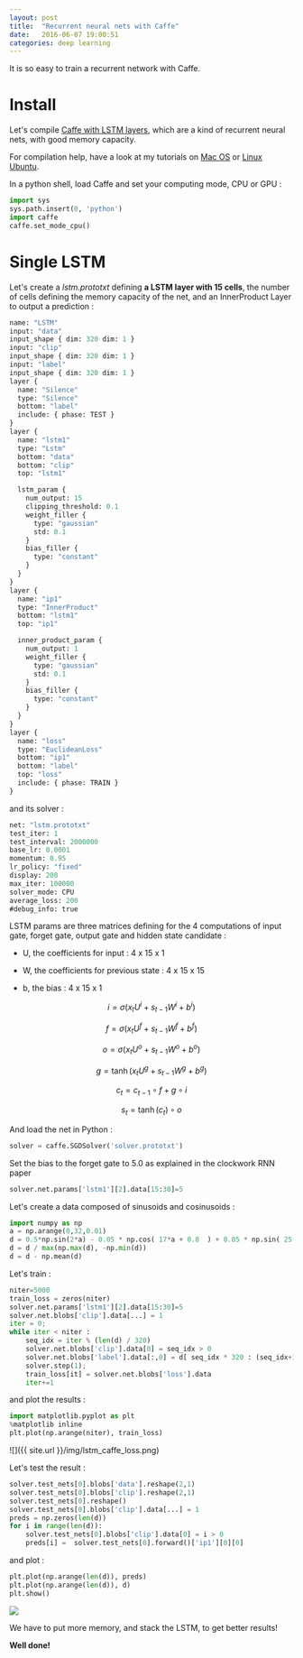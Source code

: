 ```yaml
---
layout: post
title:  "Recurrent neural nets with Caffe"
date:   2016-06-07 19:00:51
categories: deep learning
---
```


It is so easy to train a recurrent network with Caffe.

# Install

Let's compile [Caffe with LSTM layers](https://github.com/junhyukoh/caffe-lstm), which are a kind of recurrent neural nets, with good memory capacity.

For compilation help, have a look at my tutorials on [Mac OS](http://christopher5106.github.io/big/data/2015/07/16/deep-learning-install-caffe-cudnn-cuda-for-digits-python-on-mac-osx.html) or [Linux Ubuntu](http://christopher5106.github.io/big/data/2015/07/16/deep-learning-install-caffe-cudnn-cuda-for-digits-python-on-ubuntu-14-04.html).

In a python shell, load Caffe and set your computing mode, CPU or GPU :

```python
import sys
sys.path.insert(0, 'python')
import caffe
caffe.set_mode_cpu()
```

# Single LSTM

Let's create a *lstm.prototxt* defining **a LSTM layer with 15 cells**, the number of cells defining the memory capacity of the net, and an InnerProduct Layer to output a prediction :

```protobuf
name: "LSTM"
input: "data"
input_shape { dim: 320 dim: 1 }
input: "clip"
input_shape { dim: 320 dim: 1 }
input: "label"
input_shape { dim: 320 dim: 1 }
layer {
  name: "Silence"
  type: "Silence"
  bottom: "label"
  include: { phase: TEST }
}
layer {
  name: "lstm1"
  type: "Lstm"
  bottom: "data"
  bottom: "clip"
  top: "lstm1"

  lstm_param {
    num_output: 15
    clipping_threshold: 0.1
    weight_filler {
      type: "gaussian"
      std: 0.1
    }
    bias_filler {
      type: "constant"
    }
  }
}
layer {
  name: "ip1"
  type: "InnerProduct"
  bottom: "lstm1"
  top: "ip1"

  inner_product_param {
    num_output: 1
    weight_filler {
      type: "gaussian"
      std: 0.1
    }
    bias_filler {
      type: "constant"
    }
  }
}
layer {
  name: "loss"
  type: "EuclideanLoss"
  bottom: "ip1"
  bottom: "label"
  top: "loss"
  include: { phase: TRAIN }
}
```

and its solver :

```protobuf
net: "lstm.prototxt"
test_iter: 1
test_interval: 2000000
base_lr: 0.0001
momentum: 0.95
lr_policy: "fixed"
display: 200
max_iter: 100000
solver_mode: CPU
average_loss: 200
#debug_info: true
```


LSTM params are three matrices defining for the 4 computations of input gate, forget gate, output gate and hidden state candidate :

- U, the coefficients for input : 4 x 15 x 1

- W, the coefficients for previous state : 4 x 15 x 15

- b, the bias : 4 x 15 x 1


$$ i = \sigma( x_t U^i + s_{t-1} W^i + b^i) $$

$$ f = \sigma( x_t U^f + s_{t-1} W^f + b^f) $$

$$ o = \sigma( x_t U^o + s_{t-1} W^o + b^o) $$

$$ g = \tanh( x_t U^g + s_{t-1} W^g + b^g ) $$

$$ c_t = c_{t-1} \circ f + g \circ i $$

$$ s_t = \tanh(c_t) \circ o $$

And load the net in Python :

```python
solver = caffe.SGDSolver('solver.prototxt')
```

Set the bias to the forget gate to 5.0 as explained in the clockwork RNN paper

```python
solver.net.params['lstm1'][2].data[15:30]=5
```

Let's create a data composed of sinusoids and cosinusoids :

```python
import numpy as np
a = np.arange(0,32,0.01)
d = 0.5*np.sin(2*a) - 0.05 * np.cos( 17*a + 0.8  ) + 0.05 * np.sin( 25 * a + 10 ) - 0.02 * np.cos( 45 * a + 0.3)
d = d / max(np.max(d), -np.min(d))
d = d - np.mean(d)
```

Let's train :

```python
niter=5000
train_loss = zeros(niter)
solver.net.params['lstm1'][2].data[15:30]=5
solver.net.blobs['clip'].data[...] = 1
iter = 0;
while iter < niter :
    seq_idx = iter % (len(d) / 320)
    solver.net.blobs['clip'].data[0] = seq_idx > 0
    solver.net.blobs['label'].data[:,0] = d[ seq_idx * 320 : (seq_idx+1) * 320 ]
    solver.step(1);
    train_loss[it] = solver.net.blobs['loss'].data
    iter+=1
```

and plot the results :

```python
import matplotlib.pyplot as plt
%matplotlib inline
plt.plot(np.arange(niter), train_loss)
```

![]({{ site.url }}/img/lstm_caffe_loss.png)

Let's test the result :


```python
solver.test_nets[0].blobs['data'].reshape(2,1)
solver.test_nets[0].blobs['clip'].reshape(2,1)
solver.test_nets[0].reshape()
solver.test_nets[0].blobs['clip'].data[...] = 1
preds = np.zeros(len(d))
for i in range(len(d)):
    solver.test_nets[0].blobs['clip'].data[0] = i > 0
    preds[i] =  solver.test_nets[0].forward()['ip1'][0][0]
```

and plot :

```python
plt.plot(np.arange(len(d)), preds)
plt.plot(np.arange(len(d)), d)
plt.show()
```

![]({{site.url}}/img/lstm_caffe_predictions.png)

We have to put more memory, and stack the LSTM, to get better results!

**Well done!**
